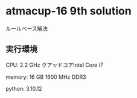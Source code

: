 # atmacup-16 9th solution
ルールベース解法

## 実行環境
CPU: 2.2 GHz クアッドコアIntel Core i7

memory: 16 GB 1600 MHz DDR3

python: 3.10.12

